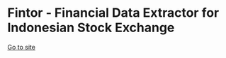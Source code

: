 # Fintor - Financial Data Extractor for Indonesian Stock Exchange

[Go to site](https://fintorbei.herokuapp.com/)
